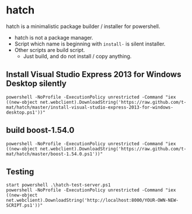 ﻿# hatch

hatch is a minimalistic package builder / installer for powershell.

 - hatch is not a package manager.
 - Script which name is beginning with `install-` is silent installer.
 - Other scripts are build script.
   - Just build, and do not install / copy anything.


## Install Visual Studio Express 2013 for Windows Desktop silently

```
powershell -NoProfile -ExecutionPolicy unrestricted -Command "iex ((new-object net.webclient).DownloadString('https://raw.github.com/t-mat/hatch/master/install-visual-studio-express-2013-for-windows-desktop.ps1'))"
```


## build boost-1.54.0

```
powershell -NoProfile -ExecutionPolicy unrestricted -Command "iex ((new-object net.webclient).DownloadString('https://raw.github.com/t-mat/hatch/master/boost-1.54.0.ps1'))"
```


## Testing

```
start powershell .\hatch-test-server.ps1
powershell -NoProfile -ExecutionPolicy unrestricted -Command "iex ((new-object net.webclient).DownloadString('http://localhost:8000/YOUR-OWN-NEW-SCRIPT.ps1'))"
```
